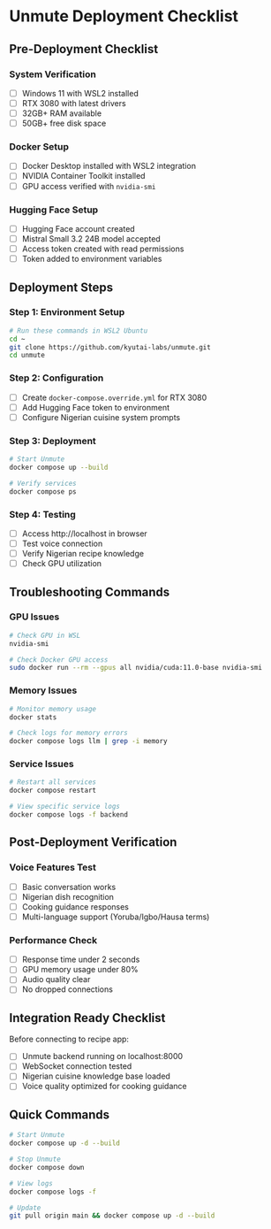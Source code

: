 # Unmute Deployment Checklist

## Pre-Deployment Checklist

### System Verification
- [ ] Windows 11 with WSL2 installed
- [ ] RTX 3080 with latest drivers
- [ ] 32GB+ RAM available
- [ ] 50GB+ free disk space

### Docker Setup
- [ ] Docker Desktop installed with WSL2 integration
- [ ] NVIDIA Container Toolkit installed
- [ ] GPU access verified with `nvidia-smi`

### Hugging Face Setup
- [ ] Hugging Face account created
- [ ] Mistral Small 3.2 24B model accepted
- [ ] Access token created with read permissions
- [ ] Token added to environment variables

## Deployment Steps

### Step 1: Environment Setup
```bash
# Run these commands in WSL2 Ubuntu
cd ~
git clone https://github.com/kyutai-labs/unmute.git
cd unmute
```

### Step 2: Configuration
- [ ] Create `docker-compose.override.yml` for RTX 3080
- [ ] Add Hugging Face token to environment
- [ ] Configure Nigerian cuisine system prompts

### Step 3: Deployment
```bash
# Start Unmute
docker compose up --build

# Verify services
docker compose ps
```

### Step 4: Testing
- [ ] Access http://localhost in browser
- [ ] Test voice connection
- [ ] Verify Nigerian recipe knowledge
- [ ] Check GPU utilization

## Troubleshooting Commands

### GPU Issues
```bash
# Check GPU in WSL
nvidia-smi

# Check Docker GPU access
sudo docker run --rm --gpus all nvidia/cuda:11.0-base nvidia-smi
```

### Memory Issues
```bash
# Monitor memory usage
docker stats

# Check logs for memory errors
docker compose logs llm | grep -i memory
```

### Service Issues
```bash
# Restart all services
docker compose restart

# View specific service logs
docker compose logs -f backend
```

## Post-Deployment Verification

### Voice Features Test
- [ ] Basic conversation works
- [ ] Nigerian dish recognition
- [ ] Cooking guidance responses
- [ ] Multi-language support (Yoruba/Igbo/Hausa terms)

### Performance Check
- [ ] Response time under 2 seconds
- [ ] GPU memory usage under 80%
- [ ] Audio quality clear
- [ ] No dropped connections

## Integration Ready Checklist

Before connecting to recipe app:
- [ ] Unmute backend running on localhost:8000
- [ ] WebSocket connection tested
- [ ] Nigerian cuisine knowledge base loaded
- [ ] Voice quality optimized for cooking guidance

## Quick Commands

```bash
# Start Unmute
docker compose up -d --build

# Stop Unmute
docker compose down

# View logs
docker compose logs -f

# Update
git pull origin main && docker compose up -d --build